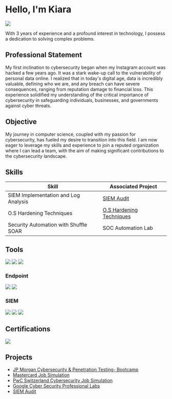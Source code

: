 # Hello, I'm Kiara
<a href="https://www.linkedin.com/in/kiaranair/"><img src="https://img.shields.io/badge/-LinkedIn-0072b1?&style=for-the-badge&logo=linkedin&logoColor=white" /></a>



With 3 years of experience and a profound interest in technology, I possess a dedication to solving complex problems.

## Professional Statement

My first inclination to cybersecurity began when my Instagram account was hacked a few years ago. It was a stark wake-up call to the vulnerability of personal data online. I realized that in today's digital age, data is incredibly valuable, defining who we are, and any breach can have severe consequences, ranging from reputation damage to financial loss. This experience solidified my understanding of the critical importance of cybersecurity in safeguarding individuals, businesses, and governments against cyber threats.


## Objective


My journey in computer science, coupled with my passion for cybersecurity, has fueled my desire to transition into this field. I am now eager to leverage my skills and experience to join a reputed organization where I can lead a team, with the aim of making significant contributions to the cybersecurity landscape.

## Skills


| Skill                                         | Associated Project         |
|-----------------------------------------------|----------------------------|
| SIEM Implementation and Log Analysis          | <a href="https://github.com/aparnair/SIEM-Audit/blob/main/README.md">SIEM Audit</a>|
| O.S Hardening Techniques | <a href="https://github.com/aparnair/O.S">O.S Hardening Techniques</a>|
| Security Automation with Shuffle SOAR         | SOC Automation Lab|


## Tools

<div>
    <img src="https://img.shields.io/badge/-Wireshark-1679A7?&style=for-the-badge&logo=Wireshark&logoColor=white" />
    <img src="https://img.shields.io/badge/-Splunk-000000?&style=for-the-badge&logo=Splunk&logoColor=white" />
    <img src="https://img.shields.io/badge/-Chronicle-0050C0?&style=for-the-badge&logo=Chronicle&logoColor=white" />
</div>



### Endpoint
<div>
    <img src="https://img.shields.io/badge/-Microsoft_Defender_for_Endpoint-00A4EF?&style=for-the-badge&logo=Microsoft&logoColor=white" />
    <img src="https://img.shields.io/badge/-Velociraptor-4B275F?&style=for-the-badge&logo=Velociraptor&logoColor=white" />
</div>

### SIEM
<div>
    <img src="https://img.shields.io/badge/-Microsoft_Sentinel-0078D4?&style=for-the-badge&logo=Microsoft&logoColor=white" />
    <img src="https://img.shields.io/badge/-Splunk-000000?&style=for-the-badge&logo=Splunk&logoColor=white" />
    <img src="https://img.shields.io/badge/-Elastic-005571?&style=for-the-badge&logo=Elastic&logoColor=white" />
</div>

## Certifications

<div>

<img src="https://img.shields.io/badge/Google-Cybersecurity%20Certification-blue?style=for-the-badge&logo=google&logoColor=white" />

</div>


## Projects
- <a href="https://drive.google.com/file/d/1gC37xq4a3ely8PTqFSw43D0C0Bg1H0UU/view?usp=sharing">JP Morgan Cybersecurity & Penetration Testing- Bootcamp</a>
- <a href= "https://drive.google.com/file/d/1LZoJxEbkEgDstwHH89twa5Glju56snzR/view?usp=sharing">Mastercard Job Simulation</a>
- <a href= "https://drive.google.com/file/d/1tmRE4tkOS2HZFwNMwLaLCUb7LsRSOone/view?usp=sharing">PwC Switzerland Cybersecurity Job Simulation</a>
- <a href= "https://github.com/aparnair/O.S">Google Cyber Security Professional Labs</a>
- <a href="https://github.com/aparnair/SIEM-Audit/blob/main/README.md">SIEM Audit</a>
  
